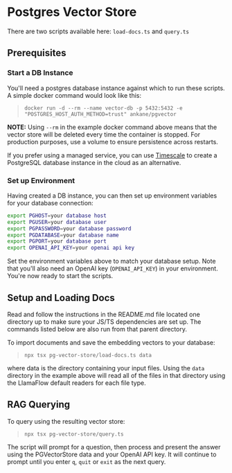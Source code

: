 # Postgres Vector Store

There are two scripts available here: `load-docs.ts` and `query.ts`

## Prerequisites

### Start a DB Instance

You'll need a postgres database instance against which to run these scripts. A simple docker command would look like this:

> `docker run -d --rm --name vector-db -p 5432:5432 -e "POSTGRES_HOST_AUTH_METHOD=trust" ankane/pgvector`

**NOTE:** Using `--rm` in the example docker command above means that the vector store will be deleted every time the container is stopped. For production purposes, use a volume to ensure persistence across restarts.

If you prefer using a managed service, you can use [Timescale](https://docs.timescale.com/use-timescale/latest/services/create-a-service/?ref=timescale.com) to create a PostgreSQL database instance in the cloud as an alternative.

### Set up Environment

Having created a DB instance, you can then set up environment variables for your database connection:

```bash
export PGHOST=your database host
export PGUSER=your database user
export PGPASSWORD=your database password
export PGDATABASE=your database name
export PGPORT=your database port
export OPENAI_API_KEY=your openai api key
```

Set the environment variables above to match your database setup.
Note that you'll also need an OpenAI key (`OPENAI_API_KEY`) in your environment.
You're now ready to start the scripts.

## Setup and Loading Docs

Read and follow the instructions in the README.md file located one directory up to make sure your JS/TS dependencies are set up. The commands listed below are also run from that parent directory.

To import documents and save the embedding vectors to your database:

> `npx tsx pg-vector-store/load-docs.ts data`

where data is the directory containing your input files. Using the `data` directory in the example above will read all of the files in that directory using the LlamaFlow default readers for each file type.

## RAG Querying

To query using the resulting vector store:

> `npx tsx pg-vector-store/query.ts`

The script will prompt for a question, then process and present the answer using the PGVectorStore data and your OpenAI API key. It will continue to prompt until you enter `q`, `quit` or `exit` as the next query.
